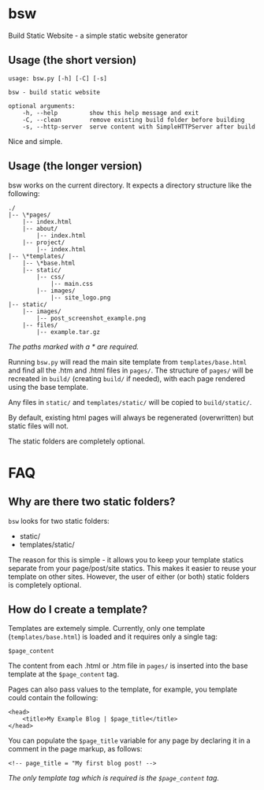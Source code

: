 # bsw
Build Static Website - a simple static website generator


## Usage (the short version)

```
usage: bsw.py [-h] [-C] [-s]

bsw - build static website

optional arguments:
    -h, --help         show this help message and exit
    -C, --clean        remove existing build folder before building
    -s, --http-server  serve content with SimpleHTTPServer after build
```

Nice and simple.


## Usage (the longer version)

bsw works on the current directory. It expects a directory structure
like the following:

```
./
|-- \*pages/ 
    |-- index.html
    |-- about/
        |-- index.html
    |-- project/
        |-- index.html
|-- \*templates/ 
    |-- \*base.html
    |-- static/
        |-- css/
            |-- main.css
        |-- images/
            |-- site_logo.png
|-- static/
    |-- images/
        |-- post_screenshot_example.png
    |-- files/
        |-- example.tar.gz
```

*The paths marked with a &ast; are required.*

Running `bsw.py` will read the main site template from `templates/base.html`
and find all the .htm and .html files in `pages/`. The structure of `pages/`
will be recreated in `build/` (creating `build/` if needed), with each page
rendered using the base template.

Any files in `static/` and `templates/static/` will be copied to
`build/static/`.

By default, existing html pages will always be regenerated (overwritten) but
static files will not.

The static folders are completely optional.


# FAQ

## Why are there two static folders?

`bsw` looks for two static folders:

* static/
* templates/static/

The reason for this is simple - it allows you to keep your template statics
separate from your page/post/site statics. This makes it easier to reuse
your template on other sites. However, the user of either (or both) static
folders is completely optional.


## How do I create a template?

Templates are extemely simple. Currently, only one template
(`templates/base.html`) is loaded and it requires only a single tag:

```
$page_content
```

The content from each .html or .htm file in `pages/` is inserted into the
base template at the `$page_content` tag.

Pages can also pass values to the template, for example, you template could
contain the following:

```
<head>
    <title>My Example Blog | $page_title</title>
</head>
```

You can populate the `$page_title` variable for any page by declaring it
in a comment in the page markup, as follows:

```
<!-- page_title = "My first blog post! -->
```

*The only template tag which is required is the `$page_content` tag.*

